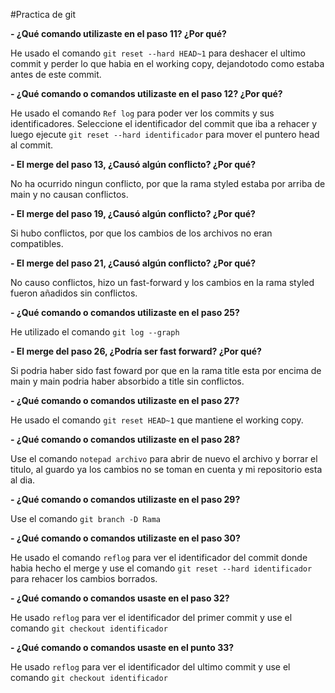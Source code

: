 #Practica de git

**- ¿Qué comando utilizaste en el paso 11? ¿Por qué?**

He usado el comando `git reset --hard HEAD~1` para deshacer el ultimo commit y perder lo que habia en el working copy, dejandotodo como estaba antes de este commit.

**- ¿Qué comando o comandos utilizaste en el paso 12? ¿Por qué?**

He usado el comando `Ref log` para poder ver los commits y sus identificadores. Seleccione el identificador del commit que iba a rehacer y luego ejecute `git reset --hard identificador` para mover el puntero head al commit.

**- El merge del paso 13, ¿Causó algún conflicto? ¿Por qué?**

No ha ocurrido ningun conflicto, por que la rama styled estaba por arriba de main y no causan conflictos.

**- El merge del paso 19, ¿Causó algún conflicto? ¿Por qué?**

Si hubo conflictos, por que los cambios de los archivos no eran 
compatibles.

**- El merge del paso 21, ¿Causó algún conflicto? ¿Por qué?**

No causo conflictos, hizo un fast-forward y los cambios en la rama styled fueron añadidos sin conflictos.

**- ¿Qué comando o comandos utilizaste en el paso 25?**

He utilizado el comando `git log --graph`

**- El merge del paso 26, ¿Podría ser fast forward? ¿Por qué?**

Si podria haber sido fast foward por que en la rama title esta por encima de main y main podria haber absorbido a title sin conflictos. 

**- ¿Qué comando o comandos utilizaste en el paso 27?**

He usado el comando `git reset HEAD~1` que mantiene el working copy.

**- ¿Qué comando o comandos utilizaste en el paso 28?**

Use el comando `notepad archivo` para abrir de nuevo el archivo y borrar el titulo, al guardo ya los cambios no se toman en cuenta y mi repositorio esta al dia.

**- ¿Qué comando o comandos utilizaste en el paso 29?**

Use el comando `git branch -D Rama`

**- ¿Qué comando o comandos utilizaste en el paso 30?**

He usado el comando `reflog` para ver el identificador del commit donde habia hecho el merge y use el comando `git reset --hard identificador` para rehacer los cambios borrados.

**- ¿Qué comando o comandos usaste en el paso 32?**

He usado `reflog` para ver el identificador del primer commit y use el comando 
`git checkout identificador`

**- ¿Qué comando o comandos usaste en el punto 33?**

He usado `reflog` para ver el identificador del ultimo commit y use el comando 
`git checkout identificador`
